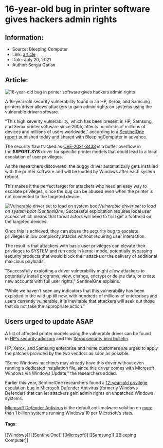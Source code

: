 # 16-year-old bug in printer software gives hackers admin rights
### 

## Information:
+ Source: Bleeping Computer
+ Link: [article](https://www.bleepingcomputer.com/news/security/16-year-old-bug-in-printer-software-gives-hackers-admin-rights/)
+ Date: July 20, 2021
+ Author: Sergiu Gatlan


## Article:
![16-year-old bug in printer software gives hackers admin rights](https://www.bleepstatic.com/content/hl-images/2021/07/19/HP-Printer-Logo.jpg)


A 16-year-old security vulnerability found in an HP, Xerox, and Samsung printers driver allows attackers to gain admin rights on systems using the vulnerable driver software.


"This high severity vulnerability, which has been present in HP, Samsung, and Xerox printer software since 2005, affects hundreds of millions of devices and millions of users worldwide," according to a [SentinelOne report](https://s1.ai/HP-Printer-CVE) published today and shared with BleepingComputer in advance.



The security flaw tracked as [CVE-2021-3438](https://nvd.nist.gov/vuln/detail/CVE-2021-3438) is a buffer overflow in the **SSPORT.SYS** driver for specific printer models that could lead to a local escalation of user privileges.


As the researchers discovered, the buggy driver automatically gets installed with the printer software and will be loaded by Windows after each system reboot.


This makes it the perfect target for attackers who need an easy way to escalate privileges, since the bug can be abused even when the printer is not connected to the targeted device.



![Vulnerable driver set to load on system boot](https://www.bleepstatic.com/images/news/u/1109292/2021/Vulnerable%20driver%20set%20to%20load%20on%20system%20boot.png)*Vulnerable driver set to load on system boot (SentinelOne)*
Successful exploitation requires local user access which means that threat actors will need to first get a foothold on the targeted devices.


Once this is achieved, they can abuse the security bug to escalate privileges in low complexity attacks without requiring user interaction.


The result is that attackers with basic user privileges can elevate their privileges to SYSTEM and run code in kernel mode, potentially bypassing security products that would block their attacks or the delivery of additional malicious payloads.


"Successfully exploiting a driver vulnerability might allow attackers to potentially install programs, view, change, encrypt or delete data, or create new accounts with full user rights," SentinelOne explains.


"While we haven't seen any indicators that this vulnerability has been exploited in the wild up till now, with hundreds of millions of enterprises and users currently vulnerable, it is inevitable that attackers will seek out those that do not take the appropriate action."


Users urged to update ASAP
--------------------------


A list of affected printer models using the vulnerable driver can be found in [HP's security advisory](https://support.hp.com/us-en/document/ish_3900395-3833905-16/hpsbpi03724) and this [Xerox security mini bulletin](https://securitydocs.business.xerox.com/wp-content/uploads/2021/05/cert_Security_Mini_Bulletin_XRX21K_for_B2XX_PH30xx_3260_3320_WC3025_32xx_33xx.pdf).


HP, Xerox, and Samsung enterprise and home customers are urged to apply the patches provided by the two vendors as soon as possible.


"Some Windows machines may already have this driver without even running a dedicated installation file, since this driver comes with Microsoft Windows via Windows Update," the researchers added.


Earlier this year, SentinelOne researchers found a [12-year-old privilege escalation bug in Microsoft Defender Antivirus](https://www.bleepingcomputer.com/news/security/12-year-old-windows-defender-bug-gives-hackers-admin-rights/) (formerly Windows Defender) that can let attackers gain admin rights on unpatched Windows systems.


[Microsoft Defender Antivirus](https://www.microsoft.com/en-us/windows/comprehensive-security) is the default anti-malware solution on [more than 1 billion systems](https://news.microsoft.com/bythenumbers/en/windowsdevices) running Windows 10 per Microsoft's stats.




#### Tags:
[[Windows]] [[SentinelOne]] [[Microsoft]] [[Samsung]] [[Bleeping Computer]]
